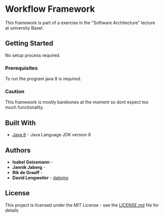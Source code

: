 # Workflow Framework

This framework is part of a exercise in the "Software Architecture" lecture at university Basel.

## Getting Started

No setup process required.

### Prerequisites

To run the program java 8 is required.


### Caution

This framework is mostly barebones at the moment so dont expect too much functionality.

## Built With

* [Java 8](https://www.oracle.com/technetwork/java/javase/overview/java8-2100321.html) - Java Language JDK version 8



## Authors

* **Isabel Geissmann** - 
* **Jannik Jaberg** - 
* **Rik de Graaff** - 
* **David Lengweiler** - [datomo](https://github.com/datomo)


## License

This project is licensed under the MIT License - see the [LICENSE.md](LICENSE.md) file for details


